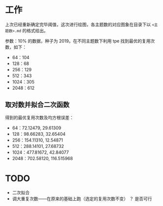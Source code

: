 # 工作

上次已经重新确定完毕阈值，这次进行绘图，各主题数的对应图象在目录下以 ``<主题数>.md`` 的格式给出。

参数：10% 的数据，种子为 2019。在不同主题数下利用 tpe 找到最优的复用次数，如下：

* 64：104
* 128：68
* 256：129
* 512：343
* 1024：305
* 2048：612

## 取对数并拟合二次函数

得到的最优复用次数及均方根误差：

* 64：72.12479, 29.61309
* 128：98.66283, 32.65404
* 256：154.11310, 12.54871
* 512：288.14101, 27.68732
* 1024：477.81672, 42.84077
* 2048：702.58120, 116.515968



# TODO

* 二次拟合
* 调大重复次数——在原来的基础上跑（选定的复用次数不变）  ？ 是否可行